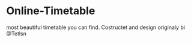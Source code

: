 # Online-Timetable
most beautiful timetable you can find. Costructet and design originaly bi @Tetlsn
